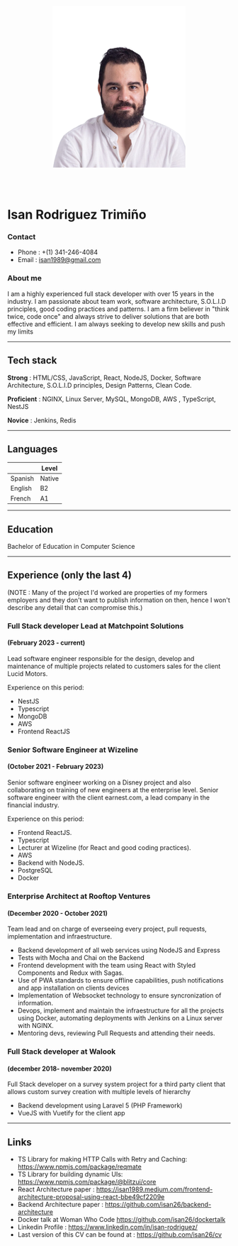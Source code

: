 <img src="./assets/isan.jpeg" style="max-width : 300px; margin-left : auto; margin-right: auto; display: block; padding : 50px;">

# Isan Rodriguez Trimiño

### Contact

- Phone : +(1) 341-246-4084
- Email : <isan1989@gmail.com>

### About me

I am a highly experienced full stack developer with over 15 years in the industry. I am passionate about team work, software architecture, S.O.L.I.D principles, good coding practices and patterns. I am a firm believer in "think twice, code once" and always strive to deliver solutions that are both effective and efficient. I am always seeking to develop new skills and push my limits

---

## Tech stack

**Strong** : HTML/CSS, JavaScript, React, NodeJS, Docker, Software Architecture, S.O.L.I.D principles, Design Patterns, Clean Code.

**Proficient** : NGINX, Linux Server, MySQL, MongoDB, AWS , TypeScript, NestJS

**Novice** : Jenkins, Redis

---

## Languages

|         | Level  |
| ------- | ------ |
| Spanish | Native |
| English | B2     |
| French  | A1     |

---

## Education

Bachelor of Education in Computer Science

---

## Experience (only the last 4)

(NOTE : Many of the project I'd worked are properties of my formers employers and they don't want to publish information on then, hence I won't describe any detail that can compromise this.)

### Full Stack developer Lead at Matchpoint Solutions

#### (February 2023 - current)

Lead software engineer responsible for the design, develop and maintenance of multiple projects related to customers sales for the client Lucid Motors.

Experience on this period:

- NestJS
- Typescript
- MongoDB
- AWS
- Frontend ReactJS

### Senior Software Engineer at Wizeline

#### (October 2021 - February 2023)

Senior software engineer working on a Disney project and also collaborating on training of new engineers at the enterprise level.
Senior software engineer with the client earnest.com, a lead company in the financial industry.

Experience on this period:

- Frontend ReactJS.
- Typescript
- Lecturer at Wizeline (for React and good coding practices).
- AWS
- Backend with NodeJS.
- PostgreSQL
- Docker

### Enterprise Architect at Rooftop Ventures

#### (December 2020 - October 2021)

Team lead and on charge of everseeing every project, pull requests, implementation and infraestructure.

- Backend development of all web services using NodeJS and Express
- Tests with Mocha and Chai on the Backend
- Frontend development with the team using React with Styled Components and Redux with Sagas.
- Use of PWA standards to ensure offline capabilities, push notifications and app installation on clients devices
- Implementation of Websocket technology to ensure syncronization of information.
- Devops, implement and maintain the infraestructure for all the projects using Docker, automating deployments with Jenkins on a Linux server with NGINX.
- Mentoring devs, reviewing Pull Requests and attending their needs.

### Full Stack developer at Walook

#### (december 2018- november 2020)

Full Stack developer on a survey system project for a third party client that allows custom survey creation with multiple levels of hierarchy

- Backend development using Laravel 5 (PHP Framework)
- VueJS with Vuetify for the client app

---

## Links

- TS Library for making HTTP Calls with Retry and Caching: <https://www.npmjs.com/package/reqmate>
- TS Library for building dynamic UIs: <https://www.npmjs.com/package/@blitzui/core>
- React Architecture paper : <https://isan1989.medium.com/frontend-architecture-proposal-using-react-bbe49cf2209e>
- Backend Architecture paper : <https://github.com/isan26/backend-architecture>
- Docker talk at Woman Who Code <https://github.com/isan26/dockertalk>
- Linkedin Profile : <https://www.linkedin.com/in/isan-rodriguez/>
- Last version of this CV can be found at : <https://github.com/isan26/cv>
